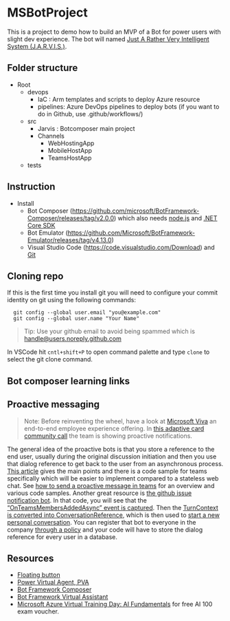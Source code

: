 # MSBotProject

This is a project to demo how to build an MVP of a Bot for power users with slight dev experience. The bot will named [Just A Rather Very Intelligent System (J.A.R.V.I.S.)](https://ironman.fandom.com/wiki/J.A.R.V.I.S.).

## Folder structure

- Root
  - devops
    - IaC : Arm templates and scripts to deploy Azure resource
    - pipelines: Azure DevOps pipelines to deploy bots (if you want to do in Github, use .github/workflows/)
  - src  
    - Jarvis : Botcomposer main project
    - Channels
      - WebHostingApp
      - MobileHostApp
      - TeamsHostApp
  - tests

## Instruction

- Install
  - Bot Composer (https://github.com/microsoft/BotFramework-Composer/releases/tag/v2.0.0) which also needs [node.js](https://nodejs.org/en/download/) and [.NET Core SDK](https://dotnet.microsoft.com/download/dotnet/3.1)
  - Bot Emulator (https://github.com/Microsoft/BotFramework-Emulator/releases/tag/v4.13.0)
  - Visual Studio Code (https://code.visualstudio.com/Download) and [Git](https://git-scm.com/)


## Cloning repo

If this is the first time you install git you will need to configure your commit identity on git using the following commands:
```dotnetcli
  git config --global user.email "you@example.com"
  git config --global user.name "Your Name"
```

> Tip: Use your github email to avoid being spammed which is handle@users.noreply.github.com

In VSCode hit `cntl+shift+P` to open command palette and type `clone` to select the git clone command.

## Bot composer learning links



## Proactive messaging

> Note: Before reinventing the wheel, have a look at [Microsoft Viva](https://www.microsoft.com/en-us/microsoft-viva) an end-to-end employee experience offering. In [this adaptive card community call](https://techcommunity.microsoft.com/t5/microsoft-365-pnp-blog/adaptive-cards-community-call-june-2021/ba-p/2533826) the team is showing proactive notifications.

The general idea of the proactive bots is that you store a reference to the end user, usually during the original discussion initiation and then you use that dialog reference to get back to the user from an asynchronous process.
[This article](https://docs.microsoft.com/en-us/azure/bot-service/bot-builder-howto-proactive-message?view=azure-bot-service-4.0&tabs=csharp) gives the main points and there is a code sample for teams specifically which will be easier to implement compared to a stateless web chat. See [how to send a proactive message in teams](https://docs.microsoft.com/en-us/microsoftteams/platform/bots/how-to/conversations/send-proactive-messages?tabs=dotnet) for an overview and various code samples. Another great resource is [the github issue notification bot](https://github.com/microsoft/botframework-sdk/tree/main/dri/issueNotificationBot). In that code, you will see that the [“OnTeamsMembersAddedAsync” event is captured](https://github.com/microsoft/botframework-sdk/blob/main/dri/issueNotificationBot/Bot/Bots/IssueNotificationBot.cs). Then the [TurnContext is converted into ConversationReference](https://github.com/microsoft/botframework-sdk/blob/d1f42e8156a733d4ef4f626ffe0886eae155662c/dri/issueNotificationBot/Bot/Bots/SignInBot.cs#L220), which is then used to [start a new personal conversation](https://github.com/microsoft/botframework-sdk/blob/d1f42e8156a733d4ef4f626ffe0886eae155662c/dri/issueNotificationBot/Bot/Services/NotificationHelper.cs#L94). You can register that bot to everyone in the company [through a policy](https://github.com/OfficeDev/Microsoft-Teams-Samples/tree/main/samples/graph-proactive-installation/csharp) and your code will have to store the dialog reference for every user in a database.

## Resources
- [Floating button](https://github.com/n01d/BotFramework-FloatingWebChat/blob/master/index.html)
- [Power Virtual Agent, PVA](https://powervirtualagents.microsoft.com/en-us/)
- [Bot Framework Composer](https://docs.microsoft.com/en-us/composer/introduction)
- [Bot Framework Virtual Assistant](http://aka.ms/virtualassistant)
- [Microsoft Azure Virtual Training Day: AI Fundamentals](https://www.microsoft.com/en-ie/training-days/azure/ai-fundamentals) for free AI 100 exam voucher.
